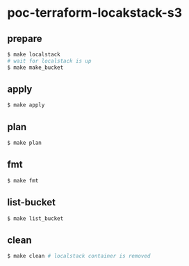 # poc-terraform-locakstack-s3
## prepare
```sh
$ make localstack
# wait for localstack is up
$ make make_bucket
```

## apply
```sh
$ make apply
```

## plan
```sh
$ make plan
```

## fmt
```sh
$ make fmt
```

## list-bucket
```sh
$ make list_bucket
```

## clean
```sh
$ make clean # localstack container is removed
```
